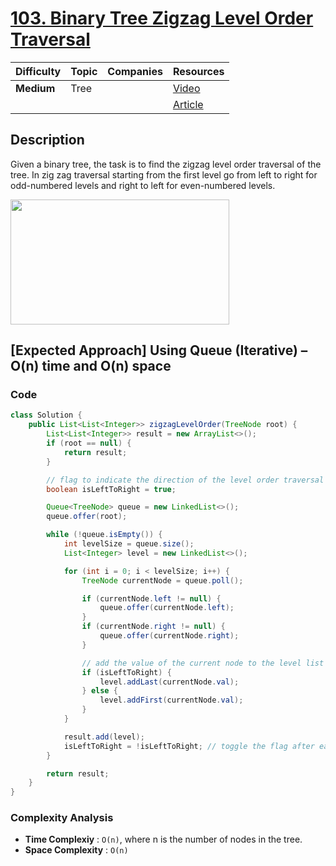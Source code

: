 # [103. Binary Tree Zigzag Level Order Traversal](https://leetcode.com/problems/binary-tree-zigzag-level-order-traversal/description/)

| Difficulty | Topic | Companies | Resources   |
| ---------- | ----- | --------- | ----------- |
| **Medium** | Tree  |           | [Video](https://youtu.be/3OXWEdlIGl4)   |
|            |       |           | [Article](https://www.geeksforgeeks.org/zigzag-tree-traversal/) |

## Description

Given a binary tree, the task is to find the zigzag level order traversal of the tree. In zig zag traversal starting from the first level go from left to right for odd-numbered levels and right to left for even-numbered levels.

<img src="https://media.geeksforgeeks.org/wp-content/uploads/20240923121739/ZigZag-Tree-Traversal.webp" height=200 width=350>

## [Expected Approach] Using Queue (Iterative) – O(n) time and O(n) space

### Code
```java
class Solution {
    public List<List<Integer>> zigzagLevelOrder(TreeNode root) {
        List<List<Integer>> result = new ArrayList<>();
        if (root == null) {
            return result;
        }

        // flag to indicate the direction of the level order traversal
        boolean isLeftToRight = true; 

        Queue<TreeNode> queue = new LinkedList<>();
        queue.offer(root);

        while (!queue.isEmpty()) {
            int levelSize = queue.size();
            List<Integer> level = new LinkedList<>();

            for (int i = 0; i < levelSize; i++) {
                TreeNode currentNode = queue.poll();

                if (currentNode.left != null) {
                    queue.offer(currentNode.left);
                }
                if (currentNode.right != null) {
                    queue.offer(currentNode.right);
                }

                // add the value of the current node to the level list based on the direction
                if (isLeftToRight) {
                    level.addLast(currentNode.val);
                } else {
                    level.addFirst(currentNode.val);
                }
            }

            result.add(level);
            isLeftToRight = !isLeftToRight; // toggle the flag after each level
        }

        return result;
    }
}
```

### Complexity Analysis

- **Time Complexiy** : `O(n)`, where n is the number of nodes in the tree.
- **Space Complexity** : `O(n)`